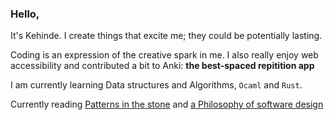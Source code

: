 ### Hello, 

It's Kehinde. I create things that excite me; they could be potentially lasting.

Coding is an expression of the creative spark in me. I also really enjoy web accessibility and contributed a bit to Anki: **the best-spaced repitition app**

I am currently learning Data structures and Algorithms, `Ocaml` and `Rust`.

Currently reading [Patterns in the stone](https://www.amazon.com/Pattern-Stone-Computers-Science-Masters/dp/046502596X) and [a Philosophy of software design](https://www.amazon.com/Philosophy-Software-Design-John-Ousterhout/dp/1732102201)

